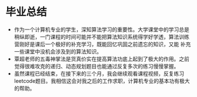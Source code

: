 #  毕业总结

* 作为一个计算机专业的学生，深知算法学习的重要性。大学课堂中的学习总是稍纵即逝，一门课程的时间可能并不能把算法知识系统得学好学透，算法训练营刚好是课后一个极好的补充学习，既能回忆巩固之前遗忘的知识，又能 补充一些课堂中没机会涉及到的算法知识。
* 覃超老师的五毒神掌法是货真价实在提高算法功底上起到了极大的作用。之前觉得很难攻克的递归、动态规划题目也能通过反复多次的练习慢慢掌握。
* 虽然课程已经结束，在接下来的三个月，我会继续观看课程视频，反复练习leetcode题目。我相信这会对我之后的工作求职，计算机专业的基本功有极大的帮助。

